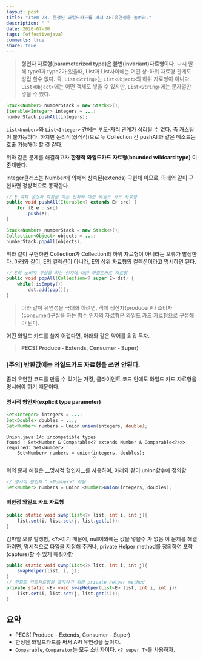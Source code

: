 ```yaml
---
layout: post
title: "Item 28. 한정된 와일드카드를 써서 API유연성을 높여라."
description: " "
date: 2020-07-30
tags: [effectivejava]
comments: true
share: true
---
```


> __형인자 자료형(parameterized type)은 불변(invariant)자료형이다.__
> 다시 말해 type1과 type2가 있을때, List<type1>과 List<type2>사이에는 어떤 상-하위 자료형 관계도 성립 할수 없다. 
> 즉, ```List<String>```는 ```List<Object>```의 하위 자료형이 아니다.
> ```List<Object>```에는 어떤 객체도 넣을 수 있지만, ```List<String>```에는 문자열만 넣을 수 있다.



```java
Stack<Number> numberStack = new Stack<>();
Iterable<Integer> integers = ...;
numberStack.pushAll(integers);
```

```List<Number>```와 ```List<Integer>``` 간에는 부모-자식 관계가 성리될 수 없다. 즉 캐스팅이 불가능하다. 
하지만 논리적(상식적)으로 두 Collection 간 pushAll과 같은 메소드는 호출 가능해야 할 것 같다.

위와 같은 문제를 해결하고자 __한정적 와일드카드 자료형(bounded wildcard type)__ 이 존재한다.

Integer클래스는 Number에 의해서 상속된(extends) 구현체 이므로, 아래와 같이 구현하면 정상적으로 동작한다.
```java
// E 객체 생산자 역할을 하는 인자에 대한 와일드 카드 자료형
public void pushAll(Iterable<? extends E> src) {
    for (E e : src)
        push(e);
}
```

```java
Stack<Number> numberStack = new Stack<>();
Collection<Object> objects = ...;
numberStack.popAll(objects);
```
위와 같이 구현하면 Collection<Object>가 Collection<Number>의 하위 자료형이 아니라는 오류가 발생한다.
아래와 같이, E의 컬렉션이 아니라, E의 상위 자료형의 컬렉션이라고 명시하면 된다.

```java
// E의 소비자 구실을 하는 인자에 대한 와일드카드 자료형
public void popAll(Collection<? super E> dst) {
    while(!isEmpty())
        dst.add(pop());
}
```

> 이와 같이 유연성을 극대화 하려면, 객체 생산자(producer)나 소비자(consumer)구실을 하는 함수 인자의 자료형은 
> 와일드 카드 자료형으로 구성해야 된다.


어떤 와일드 카드를 쓸지 어렵다면, 아래와 같은 약어를 외워 두자.

> __PECS( Produce - Extends, Consumer - Super)__


### [주의] 반환값에는 와일드카드 자료형을 쓰면 안된다.
좀더 유연한 코드를 만들 수 있기는 거켱, 클라이언트 코드 안에도 와일드 카드 자료형을 명시해야 하기 때문이다.



#### 명시적 형인자(explicit type parameter)
```java
Set<Integer> integers = ...;
Set<Double> doubles = ...;
Set<Number> numbers = Union.union(integers, double);
```

```commandline
Union.java:14: incompatible types
found : Set<Number & Comparable<? extends Number & Comparable<?>>>
required: Set<Number>
    Set<Number> numbers = union(integers, doubles);
                                ^
```

위의 문제 해결은 __명시적 형인자__를 사용하여, 아래와 같이 union함수에 정의함 
```java
// 명시적 형인자 ".<Number>" 적용
Set<Number> numbers = Union.<Number>union(integers, doubles);
```

#### 비한정 와일드 카드 자료형 
```java
public static void swap(List<?> list, int i, int j){
    list.set(i, list.set(j, list.get(i)));
}
```
컴파일 오류 발생함, <?>이기 때문에, null이외에는 값을 넣을수 가 없음
이 문제를 해결하려면, 명시적으로 타입을 지정해 주거나, private Helper method를 정의하여 포착(capture)할 수 있게 해줘야함
```java
public static void swap(List<?> list, int i, int j){
    swapHelper(list, i, j);
}
// 와일드 카드자료형을 포착하기 위한 private helper method
private static <E> void swapHelper(List<E> list, int i, int j){
    list.set(i, list.set(j, list.get(i)));
}
```

## 요약
- PECS( Produce - Extends, Consumer - Super)
- 한정된 와일드카드를 써서 API 유연성을 높이자.
- ```Comparable```, ```Comparator```는 모두 소비자이다. ```<? super T>```를 사용하자.